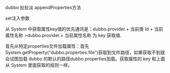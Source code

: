 dubbo 扯扯淡  appendProperties方法

set注入参数

从 System 中获取属性key值的优先通讯是：dubbo.provider.+ 当前类 Id + 当前属性名称 >dubbo.provider.+ 当前属性名称 为 key 获取值.

首先从特定properties文件加载属性：首先System.getProperty("dubbo.properties.file")获取到文件路径，如果获取不到就会试图加载 dubbo 的默认的路径dubbo.properties加载。获取属性的 key 和上面从 System 里面获取的规则一样。



